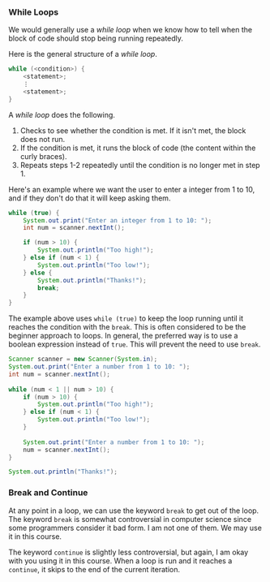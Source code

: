 <!-- # [Link to video.]() -->

### While Loops

We would generally use a *while loop* when we know how to tell when the block of code should stop being running repeatedly.

Here is the general structure of a *while loop*.

```java
while (<condition>) {
    <statement>;
    ⋮
    <statement>;
}
```

A *while loop* does the following.

1. Checks to see whether the condition is met. If it isn't met, the block does not run.
2. If the condition is met, it runs the block of code (the content within the curly braces).
3. Repeats steps 1-2 repeatedly until the condition is no longer met in step 1.

Here's an example where we want the user to enter a integer from 1 to 10, and if they don't do that it will keep asking them.

```java
while (true) {
    System.out.print("Enter an integer from 1 to 10: ");
    int num = scanner.nextInt();  

    if (num > 10) {
        System.out.println("Too high!");
    } else if (num < 1) {
        System.out.println("Too low!");
    } else {
        System.out.println("Thanks!");
        break;
    }
}
```

The example above uses `while (true)` to keep the loop running until it reaches the condition with the `break`. This is often considered to be the beginner approach to loops. In general, the preferred way is to use a boolean expression instead of `true`. This will prevent the need to use `break`.

```java
Scanner scanner = new Scanner(System.in);
System.out.print("Enter a number from 1 to 10: ");
int num = scanner.nextInt();  
		
while (num < 1 || num > 10) {
    if (num > 10) {
        System.out.println("Too high!");
    } else if (num < 1) {
        System.out.println("Too low!");
    } 
  
    System.out.print("Enter a number from 1 to 10: ");
    num = scanner.nextInt();  
}

System.out.println("Thanks!");
```


### Break and Continue

At any point in a loop, we can use the keyword `break` to get out of the loop. The keyword `break` is somewhat controversial in computer science since some programmers consider it bad form. I am not one of them. We may use it in this course.

The keyword `continue` is slightly less controversial, but again, I am okay with you using it in this course. When a loop is run and it reaches a `continue`, it skips to the end of the current iteration.
